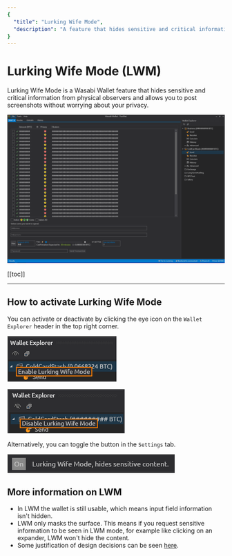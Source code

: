 ```yaml
---
{
  "title": "Lurking Wife Mode",
  "description": "A feature that hides sensitive and critical information from physical observers designed to allow you to post screenshots without worrying about leaking private details of your wallet. This is the Wasabi documentation, an archive of knowledge about the open-source, non-custodial and privacy-focused Bitcoin wallet for desktop."
}
---
```


# Lurking Wife Mode (LWM)

Lurking Wife Mode is a Wasabi Wallet feature that hides sensitive and critical information from physical observers and allows you to post screenshots without worrying about your privacy.

![](/Send.png)

[[toc]]

---

## How to activate Lurking Wife Mode
You can activate or deactivate by clicking the eye icon on the `Wallet Explorer` header in the top right corner.

![](/LWMExplorerActivate.png)

![](/LWMExplorerDeactivate.png)

Alternatively, you can toggle the button in the `Settings` tab.

![](/LWMSettings.png)

## More information on LWM
- In LWM the wallet is still usable, which means input field information isn't hidden.  
- LWM only masks the surface.
This means if you request sensitive information to be seen in LWM mode, for example like clicking on an expander, LWM won't hide the content.
- Some justification of design decisions can be seen [here](https://github.com/zkSNACKs/WalletWasabi/issues/2234).
